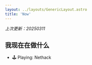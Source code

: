 ```yaml
---
layout: ../layouts/GenericLayout.astro
title: 'Now'
---
```


_上次更新：20250311_

## 我现在在做什么


- 🕹️ Playing: Nethack

